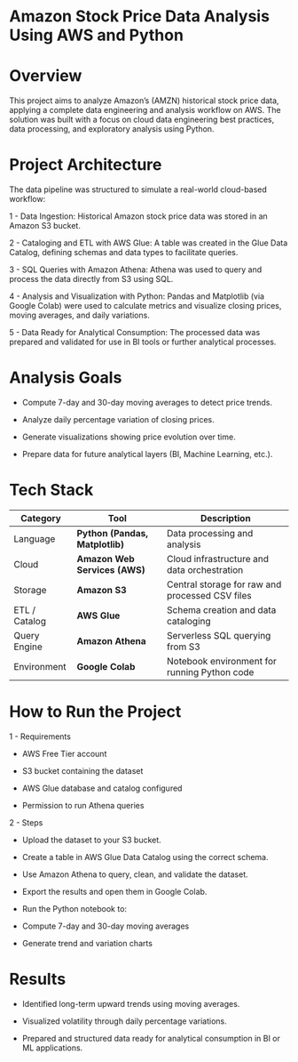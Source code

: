 # Amazon Stock Price Data Analysis Using AWS and Python

# Overview
This project aims to analyze Amazon’s (AMZN) historical stock price data, applying a complete data engineering and analysis workflow on AWS.
The solution was built with a focus on cloud data engineering best practices, data processing, and exploratory analysis using Python.


# Project Architecture

The data pipeline was structured to simulate a real-world cloud-based workflow:

1 - Data Ingestion:
Historical Amazon stock price data was stored in an Amazon S3 bucket.

2 - Cataloging and ETL with AWS Glue:
A table was created in the Glue Data Catalog, defining schemas and data types to facilitate queries.

3 - SQL Queries with Amazon Athena:
Athena was used to query and process the data directly from S3 using SQL.

4 - Analysis and Visualization with Python:
Pandas and Matplotlib (via Google Colab) were used to calculate metrics and visualize closing prices, moving averages, and daily variations.

5 - Data Ready for Analytical Consumption:
The processed data was prepared and validated for use in BI tools or further analytical processes.


# Analysis Goals

- Compute 7-day and 30-day moving averages to detect price trends.

- Analyze daily percentage variation of closing prices.

- Generate visualizations showing price evolution over time.

- Prepare data for future analytical layers (BI, Machine Learning, etc.).


# Tech Stack

| Category         | Tool                            | Description                                     |
| ---------------- | ------------------------------- | ----------------------------------------------- |
|    Language      | **Python (Pandas, Matplotlib)** | Data processing and analysis                    |
|    Cloud         | **Amazon Web Services (AWS)**   | Cloud infrastructure and data orchestration     |
|    Storage       | **Amazon S3**                   | Central storage for raw and processed CSV files |
|    ETL / Catalog | **AWS Glue**                    | Schema creation and data cataloging             |
|    Query Engine  | **Amazon Athena**               | Serverless SQL querying from S3                 |
|    Environment   | **Google Colab**                | Notebook environment for running Python code    |


# How to Run the Project

1 - Requirements

- AWS Free Tier account

- S3 bucket containing the dataset

- AWS Glue database and catalog configured

- Permission to run Athena queries

2 - Steps

- Upload the dataset to your S3 bucket.

- Create a table in AWS Glue Data Catalog using the correct schema.

- Use Amazon Athena to query, clean, and validate the dataset.

- Export the results and open them in Google Colab.

- Run the Python notebook to:

- Compute 7-day and 30-day moving averages

- Generate trend and variation charts


# Results

- Identified long-term upward trends using moving averages.

- Visualized volatility through daily percentage variations.

- Prepared and structured data ready for analytical consumption in BI or ML applications.
